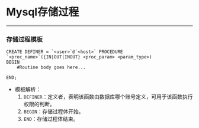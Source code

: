# Mysql存储过程

---

### 存储过程模板

```mysql
CREATE DEFINER = `<user>`@`<host>` PROCEDURE `<proc_name>`({IN|OUT|INOUT} <proc_param> <param_type>)
BEGIN
	#Routine body goes here...

END;
```

- 模板解析：
  1. `DEFINER`：定义者，表明该函数由数据库哪个账号定义，可用于该函数执行权限的判断。
  2. `BEGIN`：存储过程体开始。
  3. `END`：存储过程体结束。